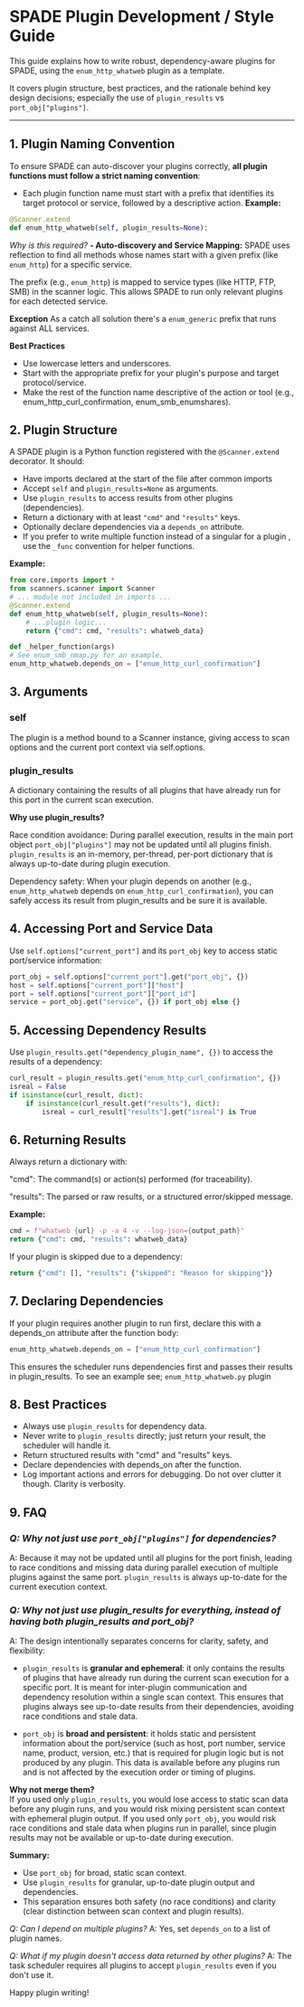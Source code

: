 # SPADE Plugin Development / Style Guide

This guide explains how to write robust, dependency-aware plugins for SPADE, using the `enum_http_whatweb` plugin as a template. 

It covers plugin structure, best practices, and the rationale behind key design decisions; especially the use of `plugin_results` vs `port_obj["plugins"]`.

---

## 1. Plugin Naming Convention
To ensure SPADE can auto-discover your plugins correctly, **all plugin functions must follow a strict naming convention**:
- Each plugin function name must start with a prefix that identifies its target protocol or service, followed by a descriptive action.
**Example:**

```python
@Scanner.extend
def enum_http_whatweb(self, plugin_results=None):
```

*Why is this required?*
**- Auto-discovery and Service Mapping:**
SPADE uses reflection to find all methods whose names start with a given prefix (like `enum_http`) for a specific service.

The prefix (e.g., `enum_http`) is mapped to service types (like HTTP, FTP, SMB) in the scanner logic.
This allows SPADE to run only relevant plugins for each detected service.

**Exception**
As a catch all solution there's a `enum_generic` prefix that runs against ALL services.

**Best Practices**
- Use lowercase letters and underscores.
- Start with the appropriate prefix for your plugin's purpose and target protocol/service.
- Make the rest of the function name descriptive of the action or tool (e.g., enum_http_curl_confirmation, enum_smb_enumshares).


## 2. Plugin Structure

A SPADE plugin is a Python function registered with the `@Scanner.extend` decorator. It should:

- Have imports declared at the start of the file after common imports
- Accept `self` and `plugin_results=None` as arguments.
- Use `plugin_results` to access results from other plugins (dependencies).
- Return a dictionary with at least `"cmd"` and `"results"` keys.
- Optionally declare dependencies via a `depends_on` attribute.
- If you prefer to write multiple function instead of a singular for a plugin , use the `_func` convention for helper functions.

**Example:**
```python
from core.imports import *
from scanners.scanner import Scanner
# ... module not included in imports ...
@Scanner.extend
def enum_http_whatweb(self, plugin_results=None):
    # ...plugin logic...
    return {"cmd": cmd, "results": whatweb_data}

def _helper_function(args)
# See enum_smb_nmap.py for an example.
enum_http_whatweb.depends_on = ["enum_http_curl_confirmation"]
```

## 3. Arguments
### self
The plugin is a method bound to a Scanner instance, giving access to scan options and the current port context via self.options.

### plugin_results
A dictionary containing the results of all plugins that have already run for this port in the current scan execution.

**Why use plugin_results?**

Race condition avoidance:
During parallel execution, results in the main port object `port_obj["plugins"]` may not be updated until all plugins finish.
`plugin_results` is an in-memory, per-thread, per-port dictionary that is always up-to-date during plugin execution.

Dependency safety:
When your plugin depends on another (e.g., `enum_http_whatweb` depends on `enum_http_curl_confirmation`), you can safely access its result from plugin_results and be sure it is available.
## 4. Accessing Port and Service Data
Use `self.options["current_port"]` and its `port_obj` key to access static port/service information:
```python
port_obj = self.options["current_port"].get("port_obj", {})
host = self.options["current_port"]["host"]
port = self.options["current_port"]["port_id"]
service = port_obj.get("service", {}) if port_obj else {}
```

## 5. Accessing Dependency Results
Use `plugin_results.get("dependency_plugin_name", {})` to access the results of a dependency:
```python
curl_result = plugin_results.get("enum_http_curl_confirmation", {})
isreal = False
if isinstance(curl_result, dict):
    if isinstance(curl_result.get("results"), dict):
        isreal = curl_result["results"].get("isreal") is True
```
## 6. Returning Results
Always return a dictionary with:

"cmd": The command(s) or action(s) performed (for traceability).

"results": The parsed or raw results, or a structured error/skipped message.

**Example:**
```python
cmd = f"whatweb {url} -p -a 4 -v --log-json={output_path}"
return {"cmd": cmd, "results": whatweb_data}
```
If your plugin is skipped due to a dependency:
```python
return {"cmd": [], "results": {"skipped": "Reason for skipping"}}
```

## 7. Declaring Dependencies
If your plugin requires another plugin to run first, declare this with a depends_on attribute after the function body:
```python
enum_http_whatweb.depends_on = ["enum_http_curl_confirmation"]
```
This ensures the scheduler runs dependencies first and passes their results in plugin_results.
To see an example see; `enum_http_whatweb.py` plugin

## 8. Best Practices
- Always use `plugin_results` for dependency data.
- Never write to `plugin_results` directly; just return your result, the scheduler will handle it.
- Return structured results with "cmd" and "results" keys.
- Declare dependencies with depends_on after the function.
- Log important actions and errors for debugging. Do not over clutter it though. Clarity is verbosity.
## 9. FAQ
### *Q: Why not just use `port_obj["plugins"]` for dependencies?*
A: Because it may not be updated until all plugins for the port finish, leading to race conditions and missing data during parallel execution of multiple plugins against the same port. `plugin_results` is always up-to-date for the current execution context.

### *Q: Why not just use plugin_results for everything, instead of having both plugin_results and port_obj?*

A: The design intentionally separates concerns for clarity, safety, and flexibility:

- `plugin_results` is **granular and ephemeral**: it only contains the results of plugins that have already run during the current scan execution for a specific port. It is meant for inter-plugin communication and dependency resolution within a single scan context. This ensures that plugins always see up-to-date results from their dependencies, avoiding race conditions and stale data.

- `port_obj` is **broad and persistent**: it holds static and persistent information about the port/service (such as host, port number, service name, product, version, etc.) that is required for plugin logic but is not produced by any plugin. This data is available before any plugins run and is not affected by the execution order or timing of plugins.

**Why not merge them?**  
If you used only `plugin_results`, you would lose access to static scan data before any plugin runs, and you would risk mixing persistent scan context with ephemeral plugin output. If you used only `port_obj`, you would risk race conditions and stale data when plugins run in parallel, since plugin results may not be available or up-to-date during execution.

**Summary:**  
- Use `port_obj` for broad, static scan context.
- Use `plugin_results` for granular, up-to-date plugin output and dependencies.
- This separation ensures both safety (no race conditions) and clarity (clear distinction between scan context and plugin results).

*Q: Can I depend on multiple plugins?*
A: Yes, set `depends_on` to a list of plugin names.

*Q: What if my plugin doesn't access data returned by other plugins?*
A: The task scheduler requires all plugins to accept `plugin_results` even if you don't use it.

Happy plugin writing!

